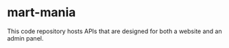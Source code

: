 # mart-mania
This code repository hosts APIs that are designed for both a website and an admin panel.
